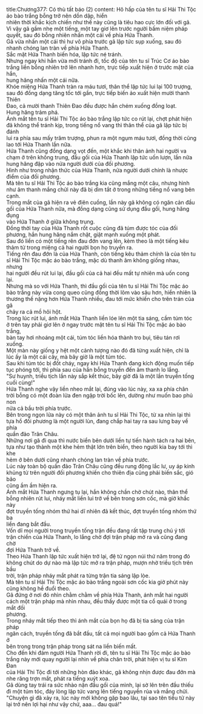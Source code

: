 title:Chương377: Có thù tất báo (2)
content:
Hô hấp của tên tu sĩ Hải Thi Tộc áo bào trắng bỗng trở nên dồn dập, hiển<br>nhiên thời khắc kịch chiến như thế này cũng là tiêu hao cực lớn đối với gã.<br>Vì vậy gã gầm nhẹ một tiếng, một tay giơ lên trước người bấm niệm pháp<br>quyết, sau đó bỗng nhiên nhấn một cái về phía Hứa Thanh.<br>Gã vừa nhấn một cái thì hư vô phía trước gã lập tức sụp xuống, sau đó<br>nhanh chóng lan tràn về phía Hứa Thanh.<br>Sắc mặt Hứa Thanh biến hóa, lập tức né tránh.<br>Nhưng ngay khi hắn vừa mới tránh đi, tốc độ của tên tu sĩ Trúc Cơ áo bào<br>trắng liền bỗng nhiên trở lên nhanh hơn, trực tiếp xuất hiện ở trước mặt của hắn,<br>hung hăng nhấn một cái nữa.<br>Khóe miệng Hứa Thanh tràn ra máu tươi, thân thể lập tức lui lại 100 trượng,<br>sau đó đồng dạng tăng tốc tới gần, trực tiếp biến ảo xuất hiện mười thanh Thiên<br>Đao, cả mười thanh Thiên Đao đều được hắn chém xuống đồng loạt.<br>Hung hăng trảm phá.<br>Ánh mắt tên tu sĩ Hải Thi Tộc áo bào trắng lập tức co rút lại, chợt phát hiện<br>đã không thể tránh kịp, trong tiếng nổ vang thì thân thể của gã lập tức bị đánh<br>lui ra phía sau mấy trăm trượng, phun ra một ngụm máu tươi, đồng thời cũng<br>lao tới Hứa Thanh lần nữa.<br>Hứa Thanh cũng đồng dạng vọt đến, một khắc khi thân ảnh hai người va<br>chạm ở trên không trung, đầu gối của Hứa Thanh lập tức uốn lượn, lần nữa<br>hung hăng đập vào nửa người dưới của đối phương.<br>Hình như trong nhận thức của Hứa Thanh, nửa người dưới chính là nhược<br>điểm của đối phương.<br>Mà tên tu sĩ Hải Thi Tộc áo bào trắng kia cũng mắng một câu, nhưng hình<br>như âm thanh mắng chửi này đã bị dìm tắt ở trong những tiếng nổ vang bên<br>cạnh.<br>Trong mắt của gã hiện ra vẻ điên cuồng, lần này gã không có ngăn cản đầu<br>gối của Hứa Thanh nữa, mà đồng dạng cũng sử dụng đầu gối, hung hăng đụng<br>vào Hứa Thanh ở giữa không trung.<br>Đồng thời tay của Hứa Thanh rốt cuộc cũng đã túm được tóc của đối<br>phương, hắn hung hăng nắm chặt, giật mạnh xuống một phát.<br>Sau đó liền có một tiếng rên đau đớn vang lên, kèm theo là một tiếng kêu<br>thảm từ trong miệng cả hai người bọn họ truyền ra.<br>Tiếng rên đau đớn là của Hứa Thanh, còn tiếng kêu thảm chính là của tên tu<br>sĩ Hải Thi Tộc mặc áo bào trắng, mặc dù thanh âm không giống nhau, nhưng<br>hai người đều rút lui lại, đầu gối của cả hai đều mất tự nhiên mà uốn cong lại.<br>Nhưng mà so với Hứa Thanh, thì đầu gối của tên tu sĩ Hải Thi Tộc mặc áo<br>bào trắng này vừa cong queo cũng đồng thời lõm vào sâu hơn, hiển nhiên là<br>thương thế nặng hơn Hứa Thanh nhiều, đau tới mức khiến cho trên trán của gã<br>chảy ra cả mồ hôi hột.<br>Trong lúc rút lui, ánh mắt Hứa Thanh liền lóe lên một tia sáng, cầm túm tóc<br>ở trên tay phải giơ lên ở ngay trước mặt tên tu sĩ Hải Thi Tộc mặc áo bào trắng,<br>bàn tay hơi nhoáng một cái, túm tóc liền hóa thành tro bụi, tiêu tán rơi xuống.<br>Một màn này giống y hệt một cảnh tượng nào đó đã từng xuất hiện, chỉ là<br>lúc ấy là một cái cây, mà bây giờ là một túm tóc.<br>Sau khi túm tóc bị đốt cháy, ngay khi Hứa Thanh đang kích động muốn tiếp<br>tục phóng tới, thì phía sau của hắn bỗng truyền đến âm thanh lo lắng.<br>"Sư huynh, triều tịch lần này sắp kết thúc, bây giờ đã là một lần truyền tống<br>cuối cùng!"<br>Hứa Thanh nghe vậy liền nheo mắt lại, đúng vào lúc này, xa xa phía chân<br>trời bỗng có một đoàn lửa đen ngập trời bốc lên, dường như muốn bao phủ non<br>nửa cả bầu trời phía trước.<br>Bên trong ngọn lửa này có một thân ảnh tu sĩ Hải Thi Tộc, từ xa nhìn lại thì<br>tựa hồ đối phương là một người lùn, đang chắp hai tay ra sau lưng bay về phía<br>quần đảo Trân Châu.<br>Những nơi gã đi qua thì nước biển bên dưới liền tự tiến hành tách ra hai bên,<br>tựa như tạo thành một khe hẻm thật lớn trên biển, theo người kia bay tới thì khe<br>hẻm ở bên dưới cũng nhanh chóng lan tràn về phía trước.<br>Lúc này toàn bộ quần đảo Trân Châu cũng đều rung động lắc lư, uy áp kinh<br>khủng từ trên người đối phương khiến cho thiên địa cũng phải biến sắc, gió bão<br>cũng ầm ầm hiện ra.<br>Ánh mắt Hứa Thanh ngưng tụ lại, hắn không chần chờ chút nào, thân thể<br>bỗng nhiên rút lui, nháy mắt liền lui trở về bên trong sơn cốc, mà giờ khắc này<br>đợt truyền tống nhóm thứ hai dĩ nhiên đã kết thúc, đợt truyền tống nhóm thứ ba<br>liền đang bắt đầu.<br>Vốn dĩ mọi người trong truyền tống trận đều đang rất tập trung chú ý tới<br>trận chiến của Hứa Thanh, lo lắng chờ đợi trận pháp mở ra và cũng đang chờ<br>đợi Hứa Thanh trở về.<br>Theo Hứa Thanh lập tức xuất hiện trở lại, đệ tử ngọn núi thứ năm trong đó<br>không chút do dự nào mà lập tức mở ra trận pháp, mượn nhờ triều tịch trên bầu<br>trời, trận pháp nháy mắt phát ra từng trận tia sáng lập lòe.<br>Mà tên tu sĩ Hải Thi Tộc mặc áo bào trắng ngoài sơn cốc kia giờ phút này<br>cũng không hề đuổi theo.<br>Gã đứng ở nơi đó nhìn chằm chằm về phía Hứa Thanh, ánh mắt hai người<br>cách một trận pháp mà nhìn nhau, đều thấy được một tia cổ quái ở trong mắt đối<br>phương.<br>Trong nháy mắt tiếp theo thì ánh mắt của bọn họ đã bị tia sáng của trận pháp<br>ngăn cách, truyền tống đã bắt đầu, tất cả mọi người bao gồm cả Hứa Thanh ở<br>bên trong trong trận pháp trong sát na liền biến mất.<br>Cho đến khi đám người Hứa Thanh rời đi, tên tu sĩ Hải Thi Tộc mặc áo bào<br>trắng này mới quay người lại nhìn về phía chân trời, phát hiện vị tu sĩ Kim Đan<br>của Hải Thi Tộc đi tới những hòn đảo khác, gã không nhịn được đau đớn mà<br>nhe răng trợn mắt, phát ra tiếng xuýt xoa.<br>Gã dùng tay trái ra sức nhào nặn đầu gối của mình, lại sờ lên trên đầu thiếu<br>đi một túm tóc, đáy lòng lập tức vang lên tiếng nguyền rủa và mắng chửi.<br>"Chuyện gì đã xảy ra, lúc này mới không gặp bao lâu, tại sao tên tiểu tử này<br>lại trở nên lợi hại như vậy chứ, aaa… đau quá!"